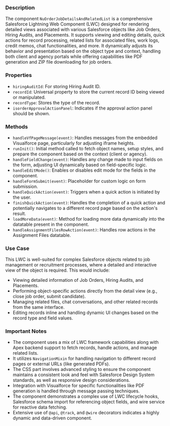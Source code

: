 ### Description

The component `NuOrderJobDetailsAndRelatedList` is a comprehensive Salesforce Lightning Web Component (LWC) designed for rendering detailed views associated with various Salesforce objects like Job Orders, Hiring Audits, and Placements. It supports viewing and editing details, quick actions for record processing, related lists for associated files, work logs, credit memos, chat functionalities, and more. It dynamically adjusts its behavior and presentation based on the object type and context, handling both client and agency portals while offering capabilities like PDF generation and ZIP file downloading for job orders.

### Properties

- `hiringAuditId`: For storing Hiring Audit ID.
- `recordId`: Universal property to store the current record ID being viewed or manipulated.
- `recordType`: Stores the type of the record.
- `isorderApprovalActionPanel`: Indicates if the approval action panel should be shown.

### Methods

- `handleVfPageMessage(event)`: Handles messages from the embedded Visualforce page, particularly for adjusting iframe heights.
- `runInit()`: Initial method called to fetch object names, setup styles, and prepare the component based on the context (client or agency).
- `handleFieldChange(event)`: Handles any change made to input fields on the form, adjusting UI dynamically based on field-specific logic.
- `handleEditMode()`: Enables or disables edit mode for the fields in the component.
- `handleFormSubmit(event)`: Placeholder for custom logic on form submission.
- `handleQuickAction(event)`: Triggers when a quick action is initiated by the user.
- `finishQuickAction(event)`: Handles the completion of a quick action and potentially navigates to a different record page based on the action's result.
- `loadMoreData(event)`: Method for loading more data dynamically into the datatable present in the component.
- `handleAssignmentFilesRowAction(event)`: Handles row actions in the Assignment Files datatable.

### Use Case

This LWC is well-suited for complex Salesforce objects related to job management or recruitment processes, where a detailed and interactive view of the object is required. This would include:

- Viewing detailed information of Job Orders, Hiring Audits, and Placements.
- Performing object-specific actions directly from the detail view (e.g., close job order, submit candidate).
- Managing related files, chat conversations, and other related records from the same interface.
- Editing records inline and handling dynamic UI changes based on the record type and field values.

### Important Notes

- The component uses a mix of LWC framework capabilities along with Apex backend support to fetch records, handle actions, and manage related lists.
- It utilizes `NavigationMixin` for handling navigation to different record pages or external URLs (like generated PDFs).
- The CSS part involves advanced styling to ensure the component maintains a consistent look and feel with Salesforce Design System standards, as well as responsive design considerations.
- Integration with Visualforce for specific functionalities like PDF generation is handled through message passing techniques.
- The component demonstrates a complex use of LWC lifecycle hooks, Salesforce schema import for referencing object fields, and wire service for reactive data fetching.
- Extensive use of `@api`, `@track`, and `@wire` decorators indicates a highly dynamic and data-driven component.